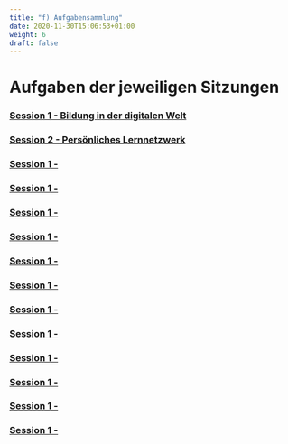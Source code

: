 ```yaml
---
title: "f) Aufgabensammlung"
date: 2020-11-30T15:06:53+01:00
weight: 6
draft: false
---
```


# Aufgaben der jeweiligen Sitzungen

### [Session 1 - Bildung in der digitalen Welt](https://lehrerbildung.github.io/h5pElemente/Aufgaben_Sites/Session1_Aufgaben)
### [Session 2 - Persönliches Lernnetzwerk](https://lehrerbildung.github.io/4_die_sitzungen/f_aufgaben/Session2_Aufgaben)
### [Session 1 - ](https://lehrerbildung.github.io/6_nachnutzung/Session1_Aufgaben)
### [Session 1 - ](https://lehrerbildung.github.io/6_nachnutzung/Session_Aufgaben)
### [Session 1 - ](https://lehrerbildung.github.io/6_nachnutzung/Session1_Aufgaben)
### [Session 1 - ](https://lehrerbildung.github.io/6_nachnutzung/Session1_Aufgaben)
### [Session 1 - ](https://lehrerbildung.github.io/6_nachnutzung/Session1_Aufgaben)
### [Session 1 - ](https://lehrerbildung.github.io/6_nachnutzung/Session1_Aufgaben)
### [Session 1 - ](https://lehrerbildung.github.io/6_nachnutzung/Session1_Aufgaben)
### [Session 1 - ](https://lehrerbildung.github.io/6_nachnutzung/Session1_Aufgaben)
### [Session 1 - ](https://lehrerbildung.github.io/6_nachnutzung/Session1_Aufgaben)
### [Session 1 - ](https://lehrerbildung.github.io/6_nachnutzung/Session1_Aufgaben)
### [Session 1 - ](https://lehrerbildung.github.io/6_nachnutzung/Session1_Aufgaben)
### [Session 1 - ](https://lehrerbildung.github.io/6_nachnutzung/Session1_Aufgaben)
